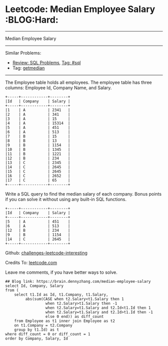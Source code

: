 # Leetcode: Median Employee Salary     :BLOG:Hard:


---

Median Employee Salary  

---

Similar Problems:  
-   [Review: SQL Problems](https://brain.dennyzhang.com/review-sql), [Tag: #sql](https://brain.dennyzhang.com/tag/sql)
-   Tag: [getmedian](https://brain.dennyzhang.com/tag/getmedian)

---

The Employee table holds all employees. The employee table has three columns: Employee Id, Company Name, and Salary.  

    +-----+------------+--------+
    |Id   | Company    | Salary |
    +-----+------------+--------+
    |1    | A          | 2341   |
    |2    | A          | 341    |
    |3    | A          | 15     |
    |4    | A          | 15314  |
    |5    | A          | 451    |
    |6    | A          | 513    |
    |7    | B          | 15     |
    |8    | B          | 13     |
    |9    | B          | 1154   |
    |10   | B          | 1345   |
    |11   | B          | 1221   |
    |12   | B          | 234    |
    |13   | C          | 2345   |
    |14   | C          | 2645   |
    |15   | C          | 2645   |
    |16   | C          | 2652   |
    |17   | C          | 65     |
    +-----+------------+--------+

Write a SQL query to find the median salary of each company. Bonus points if you can solve it without using any built-in SQL functions.  

    +-----+------------+--------+
    |Id   | Company    | Salary |
    +-----+------------+--------+
    |5    | A          | 451    |
    |6    | A          | 513    |
    |12   | B          | 234    |
    |9    | B          | 1154   |
    |14   | C          | 2645   |
    +-----+------------+--------+

Github: [challenges-leetcode-interesting](https://github.com/DennyZhang/challenges-leetcode-interesting/tree/master/median-employee-salary)  

Credits To: [leetcode.com](https://leetcode.com/problems/median-employee-salary/description/)  

Leave me comments, if you have better ways to solve.  

    ## Blog link: https://brain.dennyzhang.com/median-employee-salary
    select Id, Company, Salary
    from (
        select t1.Id as Id, t1.Company, t1.Salary, 
             abs(sum(CASE when t2.Salary<t1.Salary then 1
                      when t2.Salary>t1.Salary then -1
                      when t2.Salary=t1.Salary and t2.Id<t1.Id then 1
                      when t2.Salary=t1.Salary and t2.Id>t1.Id then -1
                      else 0 end)) as diff_count
        from Employee as t1 inner join Employee as t2
        on t1.Company = t2.Company
        group by t1.Id) as t
    where diff_count = 0 or diff_count = 1
    order by Company, Salary, Id